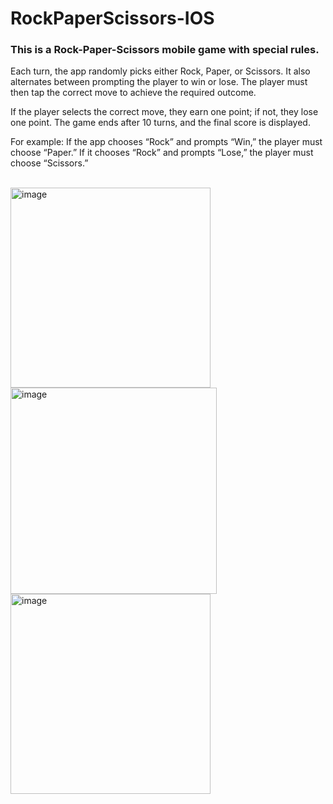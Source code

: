 # RockPaperScissors-IOS

<h3>This is a Rock-Paper-Scissors mobile game with special rules.</h3>

Each turn, the app randomly picks either Rock, Paper, or Scissors. It also alternates between prompting the player to win or lose. The player must then tap the correct move to achieve the required outcome.

If the player selects the correct move, they earn one point; if not, they lose one point. The game ends after 10 turns, and the final score is displayed.

For example:
If the app chooses “Rock” and prompts “Win,” the player must choose “Paper.”
If it chooses “Rock” and prompts “Lose,” the player must choose “Scissors.”

<br/>
<img width="320" alt="image" src="https://github.com/user-attachments/assets/04c61246-854f-4f72-ad0e-849ba53b00c4" />

<img width="330" alt="image" src="https://github.com/user-attachments/assets/c9ecb637-418a-4687-a8b2-2e8d6752e92a" />

<img width="320" alt="image" src="https://github.com/user-attachments/assets/9e156c17-faf2-4b99-a3ed-631bce1ff9e1" />
